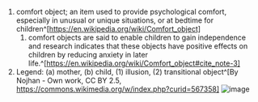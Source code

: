 1. comfort object; an item used to provide psychological comfort, especially in unusual or unique situations, or at bedtime for children^[https://en.wikipedia.org/wiki/Comfort_object]
	1. comfort objects are said to enable children to gain independence and research indicates that these objects have positive effects on children by reducing anxiety in later life.^[https://en.wikipedia.org/wiki/Comfort_object#cite_note-3]
2. Legend: (a) mother, (b) child, (1) illusion, (2) transitional object^[By Nojhan - Own work, CC BY 2.5, https://commons.wikimedia.org/w/index.php?curid=567358]
   ![image](https://upload.wikimedia.org/wikipedia/commons/b/b1/Objet_transitionnel.svg)